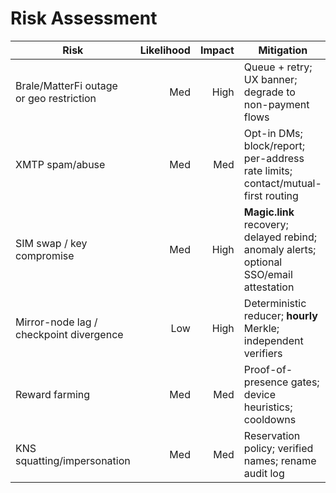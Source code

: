 # Risk Assessment

| Risk | Likelihood | Impact | Mitigation |
|---|---:|---:|---|
| Brale/MatterFi outage or geo restriction | Med | High | Queue + retry; UX banner; degrade to non-payment flows |
| XMTP spam/abuse | Med | Med | Opt-in DMs; block/report; per-address rate limits; contact/mutual-first routing |
| SIM swap / key compromise | Med | High | **Magic.link** recovery; delayed rebind; anomaly alerts; optional SSO/email attestation |
| Mirror-node lag / checkpoint divergence | Low | High | Deterministic reducer; **hourly** Merkle; independent verifiers |
| Reward farming | Med | Med | Proof-of-presence gates; device heuristics; cooldowns |
| KNS squatting/impersonation | Med | Med | Reservation policy; verified names; rename audit log |
